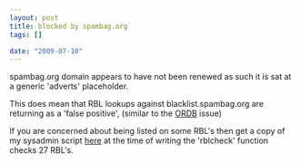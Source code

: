 ```yaml
--- 
layout: post
title: blocked by spambag.org
tags: []

date: "2009-07-10"
---
```

spambag.org domain appears to have not been renewed as such it is sat at a generic 'adverts' placeholder.

This does mean that RBL lookups against blacklist.spambag.org are returning as a 'false positive', (similar to the <a href="http://www.saiweb.co.uk/windows/blocked-by-ordb">ORDB</a> issue)

If you are concerned about being listed on some RBL's then get a copy of my sysadmin script <a href="http://www.saiweb.co.uk/sysadmin">here</a> at the time of writing the 'rblcheck' function checks 27 RBL's.

